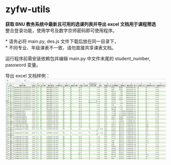 # zyfw-utils
**获取 BNU 教务系统中最新且可用的选课列表并导出 excel 文档用于课程筛选**  
整合登录功能，使用学号及数字京师密码即可使用程序。
  
  
\* 请务必将 main.py, des.js 文件下载后放在同一目录下，  
\* 不同专业、年级课表不一致，请勿直接共享课表文档。  
  
  
运行程序前需安装依赖包并编辑 main.py 中文件末尾的 student_number, password 变量。
  
  
  
导出 excel 文档样例：  
![sample](./assest/sample.png)
